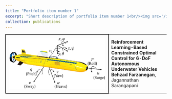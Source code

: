 ```yaml
---
title: "Portfolio item number 1"
excerpt: "Short description of portfolio item number 1<br/><img src='/images/500x300.png'>"
collection: publications
---
```


<table style="border-collapse: collapse; border: none;">
<tr style="border: none;">
<td width="300" style="border: none; padding: 10px; border: 2px solid black; border-radius: 15px;">
    <img src="/images/AUV.png" width="300">
</td>
<td style="border: none;">
    <strong>Reinforcement Learning-Based Constrained Optimal Control for 6-DoF Autonomous Underwater Vehicles</strong>  
    <br>
    <strong>Behzad Farzanegan</strong>, Jagannathan Sarangapani   
    <br>
</td>
</tr>
</table>

